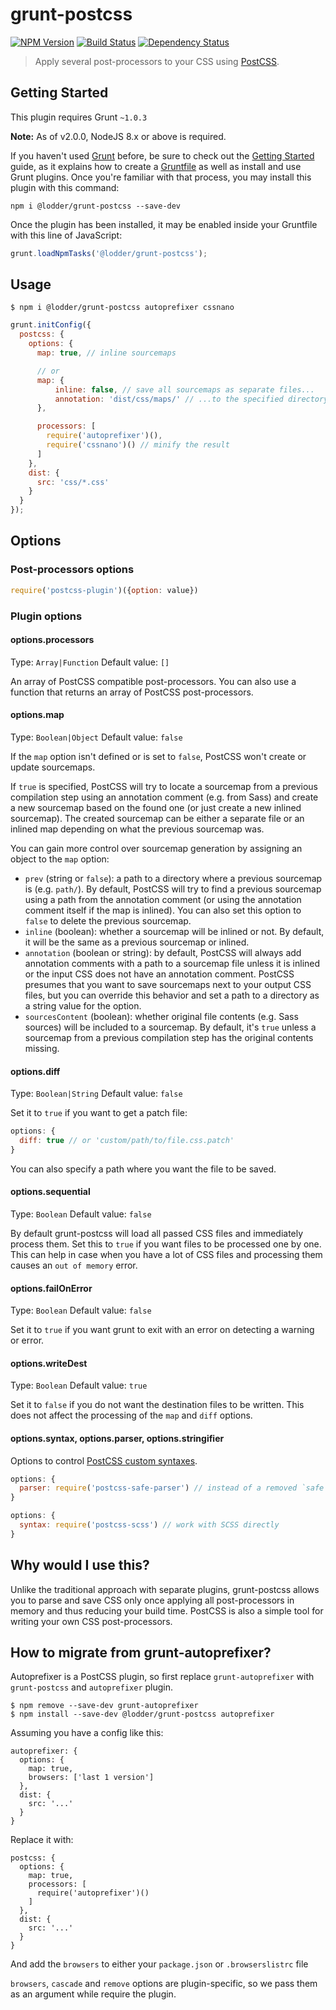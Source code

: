 # grunt-postcss
[![NPM Version](https://img.shields.io/npm/v/@lodder/grunt-postcss.svg?style=flat)](https://npmjs.org/package/@lodder/grunt-postcss)
[![Build Status](https://travis-ci.com/C-Lodder/grunt-postcss.svg?branch=master)](https://travis-ci.org/C-Lodder/grunt-postcss)
[![Dependency Status](https://david-dm.org/C-Lodder/grunt-postcss.png)](https://david-dm.org/C-Lodder/grunt-postcss)

> Apply several post-processors to your CSS using [PostCSS](https://github.com/postcss/postcss).

## Getting Started
This plugin requires Grunt `~1.0.3`

**Note:** As of v2.0.0, NodeJS 8.x or above is required.

If you haven't used [Grunt](http://gruntjs.com/) before, be sure to check out the [Getting Started](http://gruntjs.com/getting-started) guide, as it explains how to create a [Gruntfile](http://gruntjs.com/sample-gruntfile) as well as install and use Grunt plugins. Once you're familiar with that process, you may install this plugin with this command:

```shell
npm i @lodder/grunt-postcss --save-dev
```

Once the plugin has been installed, it may be enabled inside your Gruntfile with this line of JavaScript:

```js
grunt.loadNpmTasks('@lodder/grunt-postcss');
```

## Usage

```
$ npm i @lodder/grunt-postcss autoprefixer cssnano
```

```js
grunt.initConfig({
  postcss: {
    options: {
      map: true, // inline sourcemaps

      // or
      map: {
          inline: false, // save all sourcemaps as separate files...
          annotation: 'dist/css/maps/' // ...to the specified directory
      },

      processors: [
        require('autoprefixer')(),
        require('cssnano')() // minify the result
      ]
    },
    dist: {
      src: 'css/*.css'
    }
  }
});
```

## Options

### Post-processors options

```js
require('postcss-plugin')({option: value})
```

### Plugin options

#### options.processors
Type: `Array|Function`
Default value: `[]`

An array of PostCSS compatible post-processors. You can also use a function that returns an array of PostCSS post-processors.

#### options.map
Type: `Boolean|Object`
Default value: `false`

If the `map` option isn't defined or is set to `false`, PostCSS won't create or update sourcemaps.

If `true` is specified, PostCSS will try to locate a sourcemap from a previous compilation step using an annotation comment (e.g. from Sass) and create a new sourcemap based on the found one (or just create a new inlined sourcemap). The created sourcemap can be either a separate file or an inlined map depending on what the previous sourcemap was.

You can gain more control over sourcemap generation by assigning an object to the `map` option:

* `prev` (string or `false`): a path to a directory where a previous sourcemap is (e.g. `path/`). By default, PostCSS will try to find a previous sourcemap using a path from the annotation comment (or using the annotation comment itself if the map is inlined). You can also set this option to `false` to delete the previous sourcemap.
* `inline` (boolean): whether a sourcemap will be inlined or not. By default, it will be the same as a previous sourcemap or inlined.
* `annotation` (boolean or string): by default, PostCSS will always add annotation comments with a path to a sourcemap file unless it is inlined or the input CSS does not have an annotation comment. PostCSS presumes that you want to save sourcemaps next to your output CSS files, but you can override this behavior and set a path to a directory as a string value for the option.
* `sourcesContent` (boolean): whether original file contents (e.g. Sass sources) will be included to a sourcemap. By default, it's `true` unless a sourcemap from a previous compilation step has the original contents missing.

#### options.diff
Type: `Boolean|String`
Default value: `false`

Set it to `true` if you want to get a patch file:

```js
options: {
  diff: true // or 'custom/path/to/file.css.patch'
}
```
You can also specify a path where you want the file to be saved.

#### options.sequential
Type: `Boolean`
Default value: `false`

By default grunt-postcss will load all passed CSS files and immediately process them. Set this to `true` if you want files to be processed one by one. 
This can help in case when you have a lot of CSS files and processing them causes an `out of memory` error.

#### options.failOnError
Type: `Boolean`
Default value: `false`

Set it to `true` if you want grunt to exit with an error on detecting a warning or error.

#### options.writeDest
Type: `Boolean`
Default value: `true`

Set it to `false` if you do not want the destination files to be written. This does not affect the processing of the `map` and `diff` options.

#### options.syntax, options.parser, options.stringifier

Options to control [PostCSS custom syntaxes](https://github.com/postcss/postcss#custom-syntaxes).

```js
options: {
  parser: require('postcss-safe-parser') // instead of a removed `safe` option
}
```

```js
options: {
  syntax: require('postcss-scss') // work with SCSS directly
}
```

## Why would I use this?

Unlike the traditional approach with separate plugins, grunt-postcss allows you to parse and save CSS only once applying all post-processors in memory and thus reducing your build time. PostCSS is also a simple tool for writing your own CSS post-processors.

## How to migrate from grunt-autoprefixer?

Autoprefixer is a PostCSS plugin, so first replace `grunt-autoprefixer` with `grunt-postcss` and `autoprefixer` plugin.

```
$ npm remove --save-dev grunt-autoprefixer
$ npm install --save-dev @lodder/grunt-postcss autoprefixer
```

Assuming you have a config like this:

```
autoprefixer: {
  options: {
    map: true,
    browsers: ['last 1 version']
  },
  dist: {
    src: '...'
  }
}
```

Replace it with:

```
postcss: {
  options: {
    map: true,
    processors: [
      require('autoprefixer')()
    ]
  },
  dist: {
    src: '...'
  }
}
```

And add the `browsers` to either your `package.json` or `.browserslistrc` file

`browsers`, `cascade` and `remove` options are plugin-specific, so we pass them as an argument while require the plugin.
